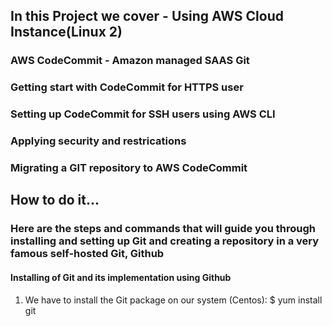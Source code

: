 ## In this Project we cover - Using AWS Cloud Instance(Linux 2)


### AWS CodeCommit - Amazon managed SAAS Git
### Getting start with CodeCommit for HTTPS user
### Setting up CodeCommit for SSH users using AWS CLI
### Applying security and restrications
### Migrating a GIT repository to AWS CodeCommit


## How to do it...

### Here are the steps and commands that will guide you through installing and setting up Git and creating a repository in a very famous self-hosted Git, Github


#### Installing of Git and its implementation using Github

1. We have to install the Git package on our system (Centos):
$ yum install git
